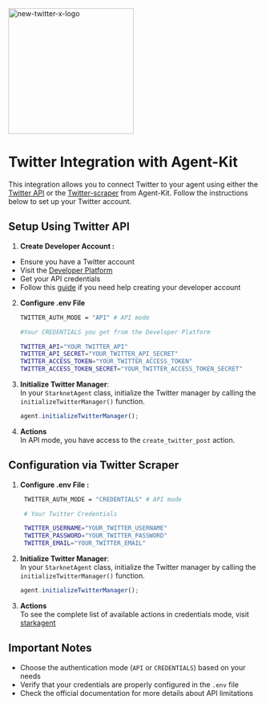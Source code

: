<img src="https://github.com/user-attachments/assets/a93c49d5-3259-4dc9-b508-c3688dc99162" width="250" height="250" alt="new-twitter-x-logo">

# Twitter Integration with Agent-Kit

This integration allows you to connect Twitter to your agent using either the [Twitter API](https://developer.x.com/en/docs/x-api) or the [Twitter-scraper](https://github.com/elizaOS/agent-twitter-client) from Agent-Kit. Follow the instructions below to set up your Twitter account.

## Setup Using Twitter API

1. **Create Developer Account :**<br />

- Ensure you have a Twitter account
- Visit the [Developer Platform](https://developer.x.com/en/docs/x-api)
- Get your API credentials
- Follow this [guide](https://developer.x.com/en/support/x-api/developer-account1) if you need help creating your developer account


2. **Configure .env File**
    ```sh
    TWITTER_AUTH_MODE = "API" # API mode

    #Your CREDENTIALS you get from the Developer Platform

    TWITTER_API="YOUR_TWITTER_API"
    TWITTER_API_SECRET="YOUR_TWITTER_API_SECRET"
    TWITTER_ACCESS_TOKEN="YOUR_TWITTER_ACCESS_TOKEN"
    TWITTER_ACCESS_TOKEN_SECRET="YOUR_TWITTER_ACCESS_TOKEN_SECRET"
    ```

3. **Initialize Twitter Manager**:<br />
   In your `StarknetAgent` class, initialize the Twitter manager by calling the `initializeTwitterManager()` function.

   ```typescript
   agent.initializeTwitterManager();
   ```

4. **Actions**<br />
   In API mode, you have access to the `create_twitter_post` action.

## Configuration via Twitter Scraper

1. **Configure .env File :**<br />
   ```sh
    TWITTER_AUTH_MODE = "CREDENTIALS" # API mode

    # Your Twitter Credentials

    TWITTER_USERNAME="YOUR_TWITTER_USERNAME"
    TWITTER_PASSWORD="YOUR_TWITTER_PASSWORD"
    TWITTER_EMAIL="YOUR_TWITTER_EMAIL"
   ```

2. **Initialize  Twitter Manager**:<br />
   In your `StarknetAgent` class, initialize the Twitter manager by calling the `initializeTwitterManager()` function.

   ```typescript
   agent.initializeTwitterManager();
   ```

3. **Actions**<br />
   To see the complete list of available actions in credentials mode, visit [starkagent](https://www.starkagent.ai/plugins)

## Important Notes
- Choose the authentication mode (`API` or `CREDENTIALS`) based on your needs
- Verify that your credentials are properly configured in the `.env` file
- Check the official documentation for more details about API limitations

